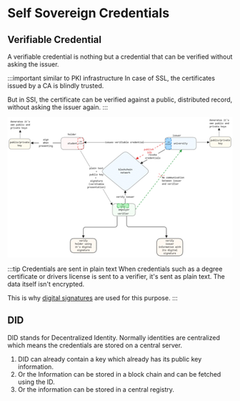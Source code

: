 # Self Sovereign Credentials

## Verifiable Credential

A verifiable credential is nothing but a credential that can be verified without asking the issuer.

:::important similar to PKI infrastructure
In case of SSL, the certificates issued by a CA is blindly trusted.

But in SSI, the certificate can be verified against a public, distributed record,
without asking the issuer again.
:::

![ssi-workflow](../../static/img/ssi.excalidraw.png)

:::tip Credentials are sent in plain text
When credentials such as a degree certificate or drivers license is sent to a verifier,
it's sent as plain text. The data itself isn't encrypted.

This is why [digital signatures](../security/digital-signatures) are used for this purpose.
:::

## DID

DID stands for Decentralized Identity.
Normally identities are centralized which means the credentials are stored on a central server.

1. DID can already contain a key which already has its public key information.
2. Or the Information can be stored in a block chain and can be fetched using the ID.
3. Or the information can be stored in a central registry.
